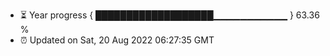 - ⏳ Year progress { ███████████████████▁▁▁▁▁▁▁▁▁▁▁ } 63.36 %
- ⏰ Updated on Sat, 20 Aug 2022 06:27:35 GMT


